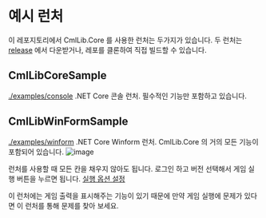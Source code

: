 # 예시 런처

이 레포지토리에서 CmlLib.Core 를 사용한 런처는 두가지가 있습니다.
두 런처는 [release](https://github.com/CmlLib/CmlLib.Core/releases) 에서 다운받거나, 레포를 클론하여 직접 빌드할 수 있습니다.

## CmlLibCoreSample

[./examples/console](https://github.com/CmlLib/CmlLib.Core/blob/master/examples/console/Program.cs)
.NET Core 콘솔 런처. 필수적인 기능만 포함하고 있습니다.

## CmlLibWinFormSample

[./examples/winform](https://github.com/CmlLib/CmlLib.Core/tree/master/examples/winform)
.NET Core Winform 런처. CmlLib.Core 의 거의 모든 기능이 포함되어 있습니다. ![image](https://user-images.githubusercontent.com/17783561/82755684-2b385980-9e10-11ea-966e-9edb2f1c0718.png)

런처를 사용할 때 모든 칸을 채우지 않아도 됩니다. 로그인 하고 버전 선택해서 게임 실행 버튼을 누르면 됩니다. [실행 옵션 설정](../getting-started/MLaunchOption.md)

이 런처에는 게임 출력을 표시해주는 기능이 있기 때문에 만약 게임 실행에 문제가 있다면 이 런처를 통해 문제를 찾아 보세요.
